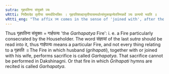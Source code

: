 ```yaml
---
sutra: गृहपतिना संयुक्ते ञ्यः
vRtti: निर्देशादेव तृतीया समर्थविभक्तिः । गृहपतिशब्दात्तृतीयासमर्थात्संयुक्तइत्येतस्मिन्नर्थे ञ्यः प्रत्ययो भवति ॥
vRtti_eng: "The affix ञ्य comes in the sense of 'joined with', after the word 'grahapati' in the third case in construction."
---
```

Thus गृहपतिना संयुक्तः = गार्हपत्यः 'the _Garhapatya_ Fire': i. e. a Fire particularly consecrated by the Householder. The word संज्ञायां of the last _sutra_ should be read into it, thus गार्हपत्यः means a particular Fire, and not every thing relating to a गृहपति ॥ The Fire in which husband (_grihapati_), together with or joined with his wife, performs sacrifice is called _Garhapatya_. That sacrifice cannot be performed in Dakshinagni. Or that fire in which _Grihapati_ hymns are recited is called _Garhapatya_.
